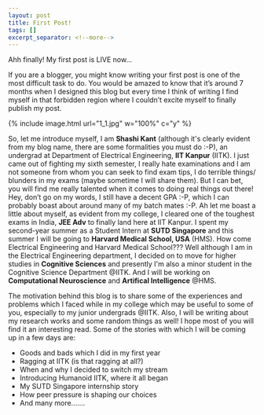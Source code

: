 ```yaml
---
layout: post
title: First Post!
tags: []
excerpt_separator: <!--more-->
---
```

Ahh finally! My first post is LIVE now…

If you are a blogger, you might know writing your first post is one of the most difficult task to do. You would be amazed to know that it’s around 7 months when I designed this blog but every time I think of writing I find myself in that forbidden region where I couldn’t excite myself to finally publish my post.
<!--more-->

{% include image.html url="1_1.jpg" w="100%" c="y" %}

So, let me introduce myself, I am **Shashi Kant** (although it's clearly evident from my blog name, there are some formalities you must do :-P), an undergrad at Department of Electrical Engineering, **IIT Kanpur** (IITK). I just came out of fighting my sixth semester, I really hate examinations and I am not someone from whom you can seek to find exam tips, I do terrible things/ blunders in my exams (maybe sometime I will share them). But I can bet, you will find me really talented when it comes to doing real things out there! Hey, don’t go on my words, I still have a decent GPA :-P, which I can probably boast about around many of my batch mates :-P. Ah let me boast a little about myself, as evident from my college, I cleared one of the toughest exams in India, **JEE Adv** to finally land here at IIT Kanpur. I spent my second-year summer as a Student Intern at **SUTD Singapore** and this summer I will be going to **Harvard Medical School, USA** (HMS). How come Electrical Engineering and Harvard Medical School??? Well although I am in the Electrical Engineering department, I decided on to move for higher studies in **Cognitive Sciences** and presently I'm also a minor student in the Cognitive Science Department @IITK. And I will be working on **Computational Neuroscience** and **Artifical Intelligence** @HMS.

The motivation behind this blog is to share some of the experiences and problems which I faced while in my college which may be useful to some of you, especially to my junior undergrads @IITK. Also, I will be writing about my research works and some random things as well! I hope most of you will find it an interesting read. Some of the stories with which I will be coming up in a few days are:

* Goods and bads which I did in my first year
* Ragging at IITK (is that ragging at all?)
* When and why I decided to switch my stream
* Introducing Humanoid IITK, where it all began
* My SUTD Singapore internship story
* How peer pressure is shaping our choices
* And many more.......
